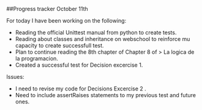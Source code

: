 
##Progress tracker October 11th 

For today I have been working on the following: 

* Reading the official Unittest manual from python to create tests.
* Reading about classes and inheritance on webschool to reinforce mu capacity to create successfull test. 
* Plan to continue reading the 8th chapter of Chapter 8 of > La logica de la programacion. 
* Created a successful test for Decision excercise 1. 

Issues:

* I need to revise my code for Decisions Excercise 2 . 
* Need to include assertRaises statements to my previous test and future ones. 
